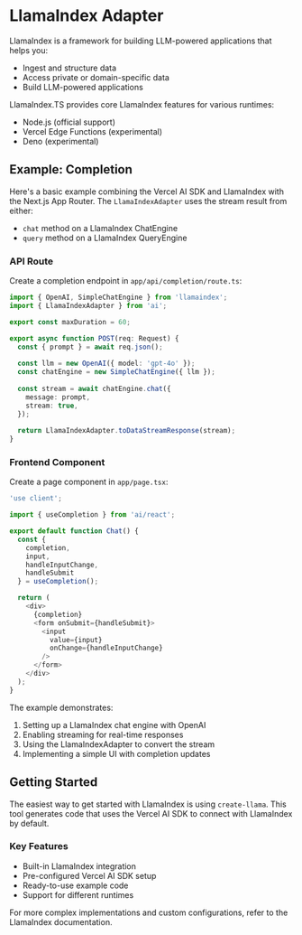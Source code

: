 # LlamaIndex Adapter

LlamaIndex is a framework for building LLM-powered applications that helps you:
- Ingest and structure data
- Access private or domain-specific data
- Build LLM-powered applications

LlamaIndex.TS provides core LlamaIndex features for various runtimes:
- Node.js (official support)
- Vercel Edge Functions (experimental)
- Deno (experimental)

## Example: Completion

Here's a basic example combining the Vercel AI SDK and LlamaIndex with the Next.js App Router. The `LlamaIndexAdapter` uses the stream result from either:
- `chat` method on a LlamaIndex ChatEngine
- `query` method on a LlamaIndex QueryEngine

### API Route

Create a completion endpoint in `app/api/completion/route.ts`:

```typescript
import { OpenAI, SimpleChatEngine } from 'llamaindex';
import { LlamaIndexAdapter } from 'ai';

export const maxDuration = 60;

export async function POST(req: Request) {
  const { prompt } = await req.json();
  
  const llm = new OpenAI({ model: 'gpt-4o' });
  const chatEngine = new SimpleChatEngine({ llm });
  
  const stream = await chatEngine.chat({
    message: prompt,
    stream: true,
  });
  
  return LlamaIndexAdapter.toDataStreamResponse(stream);
}
```

### Frontend Component

Create a page component in `app/page.tsx`:

```typescript
'use client';

import { useCompletion } from 'ai/react';

export default function Chat() {
  const { 
    completion, 
    input, 
    handleInputChange, 
    handleSubmit 
  } = useCompletion();

  return (
    <div>
      {completion}
      <form onSubmit={handleSubmit}>
        <input 
          value={input} 
          onChange={handleInputChange} 
        />
      </form>
    </div>
  );
}
```

The example demonstrates:
1. Setting up a LlamaIndex chat engine with OpenAI
2. Enabling streaming for real-time responses
3. Using the LlamaIndexAdapter to convert the stream
4. Implementing a simple UI with completion updates

## Getting Started

The easiest way to get started with LlamaIndex is using `create-llama`. This tool generates code that uses the Vercel AI SDK to connect with LlamaIndex by default.

### Key Features
- Built-in LlamaIndex integration
- Pre-configured Vercel AI SDK setup
- Ready-to-use example code
- Support for different runtimes

For more complex implementations and custom configurations, refer to the LlamaIndex documentation.
